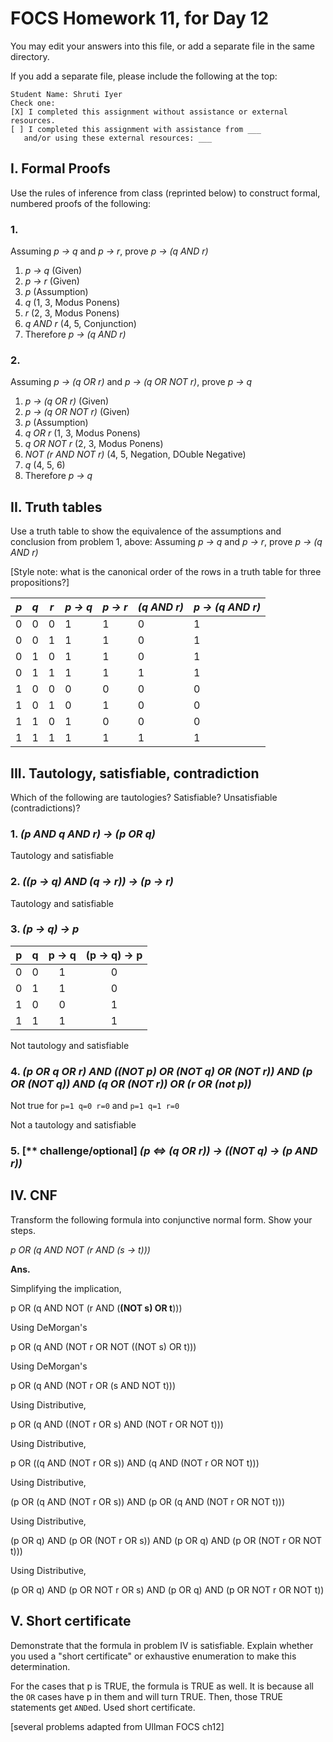 # FOCS Homework 11, for Day 12

You may edit your answers into this file, or add a separate file in the same directory.

If you add a separate file, please include the following at the top:

```
Student Name: Shruti Iyer
Check one:
[X] I completed this assignment without assistance or external resources.
[ ] I completed this assignment with assistance from ___
   and/or using these external resources: ___
```

## I. Formal Proofs

Use the rules of inference from class (reprinted below) to construct formal, numbered proofs of the following:

### 1. 

Assuming _p -> q_ and _p -> r_, prove _p -> (q AND r)_

1. _p -> q_     (Given)
2. _p -> r_     (Given)
3. _p_          (Assumption)
4. _q_          (1, 3, Modus Ponens)
5. _r_          (2, 3, Modus Ponens)
6. _q AND r_    (4, 5, Conjunction)
7. Therefore _p -> (q AND r)_

### 2.

Assuming _p -> (q OR r)_ and _p -> (q OR NOT r)_, prove _p -> q_

1. _p -> (q OR r)_              (Given)
2. _p -> (q OR NOT r)_          (Given)
3. _p_                          (Assumption)
4. _q OR r_                     (1, 3, Modus Ponens)
5. _q OR NOT r_                 (2, 3, Modus Ponens)
6. _NOT (r AND NOT r)_          (4, 5, Negation, DOuble Negative)
7. _q_                          (4, 5, 6)
8. Therefore _p -> q_

## II. Truth tables

Use a truth table to show the equivalence of the assumptions and conclusion from problem 1, above:  Assuming _p -> q_ and _p -> r_, prove _p -> (q AND r)_

[Style note:  what is the canonical order of the rows in a truth table for three propositions?]

 _p_ | _q_ | _r_ | _p -> q_ | _p -> r_ | _(q AND r)_ | _p -> (q AND r)_ 
-----|-----|-----|----------|----------|-------------|-------------------
  0  |  0  | 0   |    1     |    1     |     0       |      1
  0  |  0  | 1   |    1     |    1     |     0       |      1
  0  |  1  | 0   |    1     |    1     |     0       |      1
  0  |  1  | 1   |    1     |    1     |     1       |      1
  1  |  0  | 0   |    0     |    0     |     0       |      0
  1  |  0  | 1   |    0     |    1     |     0       |      0    
  1  |  1  | 0   |    1     |    0     |     0       |      0
  1  |  1  | 1   |    1     |    1     |     1       |      1

## III. Tautology, satisfiable, contradiction

Which of the following are tautologies?  Satisfiable?  Unsatisfiable (contradictions)?

### 1. _(p AND q AND r) -> (p OR q)_

Tautology and satisfiable

### 2. _((p -> q) AND (q -> r)) -> (p -> r)_

Tautology and satisfiable

### 3. _(p -> q) -> p_

| p | q | p -> q | (p -> q) -> p |
|:-:|:-:|:------:|:-------------:|
| 0 | 0 |    1   |       0       |
| 0 | 1 |    1   |       0       |
| 1 | 0 |    0   |       1       |
| 1 | 1 |    1   |       1       |

Not tautology and satisfiable

### 4. _(p OR q OR r) AND ((NOT p) OR (NOT q) OR (NOT r)) AND (p OR (NOT q)) AND (q OR (NOT r)) OR (r OR (not p))_ 

Not true for `p=1 q=0 r=0` and `p=1 q=1 r=0`

Not a tautology and satisfiable

### 5. [** challenge/optional] _(p <=> (q OR r)) -> ((NOT q) -> (p AND r))_

## IV. CNF

Transform the following formula into conjunctive normal form.  Show your steps.

_p OR (q AND NOT (r AND (s -> t)))_

**Ans.**

Simplifying the implication,

p OR (q AND NOT (r AND (**(NOT s) OR t**)))

Using DeMorgan's

p OR (q AND (NOT r OR NOT ((NOT s) OR t)))

Using DeMorgan's

p OR (q AND (NOT r OR (s AND NOT t)))

Using Distributive,

p OR (q AND ((NOT r OR s) AND (NOT r OR NOT t)))

Using Distributive,

p OR ((q AND (NOT r OR s)) AND (q AND (NOT r OR NOT t)))

Using Distributive,

(p OR (q AND (NOT r OR s)) AND (p OR (q AND (NOT r OR NOT t)))

Using Distributive,

(p OR q) AND (p OR (NOT r OR s)) AND (p OR q) AND (p OR (NOT r OR NOT t)))

Using Distributive,

(p OR q) AND (p OR NOT r OR s) AND (p OR q) AND (p OR NOT r OR NOT t))

## V. Short certificate

Demonstrate that the formula in problem IV is satisfiable.  Explain whether you used a  "short certificate" or exhaustive enumeration to make this determination.

For the cases that p is TRUE, the formula is TRUE as well. It is because all the `OR` cases have p in them and will turn TRUE. Then, those TRUE statements get `AND`ed. Used short certificate.

[several problems adapted from Ullman FOCS ch12]
